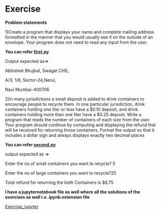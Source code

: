 <h1>Exercise</h1>

<b>Problem statements</b>

1)Create a program that displays your name and complete mailing address formatted in the manner that you would usually see it on the outside of an envelope. Your program does not need to read any input from the user.

<b>You can refer [first.py](https://github.com/Bhujbalabhishek/Python/blob/master/Python_Basics/Exercise/first.py)</b>

Output expected as=>

  Abhishek Bhujbal, Swagat CHS,

  A/3, 1/6, Sector-24,Nerul,

  Navi Mumbai-400706

2)In many jurisdictions a small deposit is added to drink containers to encourage people to recycle them. In one particular jurisdiction, drink containers holding one liter or less have a $0.10 deposit, and drink containers holding more than one liter have a $0.25 deposit. Write a program that reads the number of containers of each size from the user. Your program should continue by computing and displaying the refund that will be received for returning those containers. Format the output so that it includes a dollar sign and always displays exactly two decimal places

<b>You can refer [second.py](https://github.com/Bhujbalabhishek/Python/blob/master/Python_Basics/Exercise/second.py)</b>

output expected as =>

Enter the no.of small containers you want to recycle? 5 

Enter the no.of large containers you want to recycle?25

Total refund for returning the both Containers is $6.75


<b>I have a jupyternotebook file as well where all the solutions of the exercises as well i.e .ipynb extension file</b>

[Exercise_jupyter](https://github.com/Bhujbalabhishek/Python/blob/master/Python_Basics/Exercise/exercise.ipynb)

